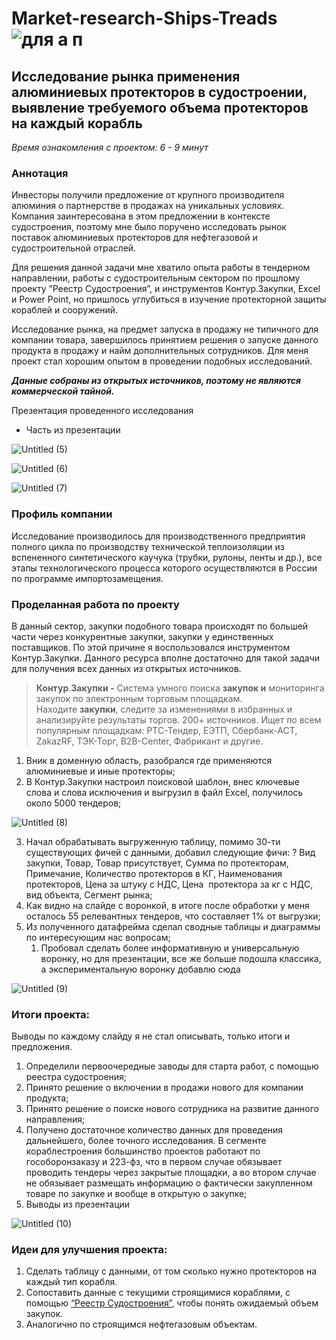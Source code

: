 # Market-research-Ships-Treads ![для а п](https://github.com/DAYT-43/Market-research-Ships-Treads-/assets/80617386/b9558d71-64ce-4276-8ca2-e240ebbf1b49)

## Исследование рынка применения алюминиевых протекторов в судостроении, выявление требуемого объема протекторов на каждый корабль

*Время ознакомления с проектом: 6 - 9 минут*


### **Аннотация**

Инвесторы получили предложение от крупного производителя алюминия о партнерстве в продажах на уникальных условиях. Компания заинтересована в этом предложении в контексте судостроения, поэтому мне было поручено исследовать рынок поставок алюминиевых протекторов для нефтегазовой и судостроительной отраслей.

Для решения данной задачи мне хватило опыта работы в тендерном направлении, работы с судостроительным сектором по прошлому проекту “Реестр Судостроения”, и инструментов Контур.Закупки, Excel и Power Point,  но пришлось углубиться в изучение протекторной защиты кораблей и сооружений. 

Исследование рынка, на предмет запуска в продажу не типичного для компании товара, завершилось принятием решения о запуске данного продукта в продажу и найм дополнительных сотрудников. Для меня проект стал хорошим опытом в проведении подобных исследований.

***Данные собраны из открытых источников, поэтому не являются коммерческой тайной.***

Презентация проведенного исследования 

- Часть из презентации
  
![Untitled (5)](https://github.com/DAYT-43/Market-research-Ships-Treads-/assets/80617386/410febe5-c834-4a28-a9e8-8bc76e9769f1)

![Untitled (6)](https://github.com/DAYT-43/Market-research-Ships-Treads-/assets/80617386/108eaaa7-167e-4ac8-8461-2cf201d5a84a)

![Untitled (7)](https://github.com/DAYT-43/Market-research-Ships-Treads-/assets/80617386/ce22d795-ebdb-483a-90de-736bc91359fe)

   
    

### **Профиль компании**

Исследование производилось для производственного предприятия полного цикла по производству технической теплоизоляции из вспененного синтетического каучука (трубки, рулоны, ленты и др.), все этапы технологического процесса которого осуществляются в России по программе импортозамещения. 

### **Проделанная работа по проекту**

В данный сектор, закупки подобного товара происходят по большей части через конкурентные закупки, закупки у единственных поставщиков. По этой причине я воспользовался инструментом Контур.Закупки. Данного ресурса вполне достаточно для такой задачи для получения всех данных из открытых источников.

> **Контур**.**Закупки -** Система умного поиска **закупок и** мониторинга закупок по электронным торговым площадкам. Находите **закупки**, следите за изменениями в избранных и анализируйте результаты торгов. 200+ источников. Ищет по всем популярным площадкам: РТС-Тендер, ЕЭТП, Сбербанк-АСТ, ZakazRF, ТЭК-Торг, B2B-Center, Фабрикант и другие.
> 
1. Вник в доменную область, разобрался где применяются алюминиевые и иные протекторы;
2. В Контур.Закупки настроил поисковой шаблон, внес ключевые слова и слова исключения и выгрузил в файл Excel, получилось около 5000 тендеров;
    
![Untitled (8)](https://github.com/DAYT-43/Market-research-Ships-Treads-/assets/80617386/c80eb2d5-8e69-4714-b44f-1dd78192a6aa)

3. Начал обрабатывать выгруженную таблицу, помимо 30-ти существующих фичей с данными, добавил следующие фичи: ? Вид закупки, Товар, Товар присутствует, Сумма по протекторам, Примечание, Количество протекторов в КГ, Наименования протекторов, Цена за штуку с НДС, Цена  протектора за кг с НДС, вид объекта, Сегмент рынка;
4. Как видно на слайде с воронкой, в итоге после обработки у меня осталось 55 релевантных тендеров, что составляет 1% от выгрузки; 
5. Из полученного датафрейма сделал сводные таблицы и диаграммы по интересующим нас вопросам;
    1. Пробовал сделать более информативную и универсальную воронку, но для презентации, все же больше подошла классика, а экспериментальную воронку добавлю сюда
    
![Untitled (9)](https://github.com/DAYT-43/Market-research-Ships-Treads-/assets/80617386/b3ce7c09-c82f-45aa-9608-99c04d9732f4)

### **Итоги проекта:**

Выводы по каждому слайду я не стал описывать, только итоги и предложения.

1. Определили первоочередные заводы для старта работ, с помощью реестра судостроения;
2. Принято решение о включении в продажи  нового для компании продукта;
3. Принято решение о поиске нового сотрудника на развитие данного направления;
4. Получено достаточное количество данных для проведения дальнейшего, более точного исследования. В сегменте кораблестроения большинство проектов работают по гособоронзаказу и 223-фз, что в первом случае обязывает проводить тендеры через закрытые площадки, а во втором случае не обязывает размещать информацию о фактически закупленном товаре по закупке и вообще в открытую о закупке;
5. Выводы из презентации

![Untitled (10)](https://github.com/DAYT-43/Market-research-Ships-Treads-/assets/80617386/b62ce8de-158c-4327-91fd-2d73ebc3ec62)


### **Идеи для улучшения проекта:**

1. Сделать таблицу с данными, от том сколько нужно протекторов на каждый тип корабля.
2. Сопоставить данные с текущими строящимися кораблями, с помощью [“Реестр Судостроения”](https://www.notion.so/37cfdbe87eef4f3e8c9dfd95caf7218d?pvs=21), чтобы понять ожидаемый объем закупок.
3. Аналогично по строящимся нефтегазовым объектам.
   
